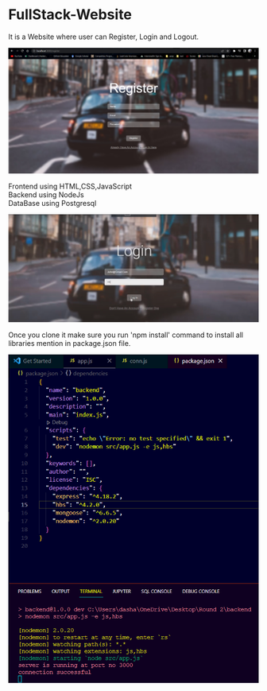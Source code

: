 # FullStack-Website


It is a Website where user can Register, Login and Logout.

![image](https://github.com/Rwittik/FullStack-Website/blob/main/register.png)

Frontend using HTML,CSS,JavaScript</br>
Backend using NodeJs</br>
DataBase using Postgresql</br>

![image](https://github.com/Rwittik/FullStack-Website/blob/main/login.png)

Once you clone it make sure you run 'npm install' command to install all libraries mention in package.json file.

![image](https://github.com/Rwittik/FullStack-Website/blob/main/json%20packages.png)
